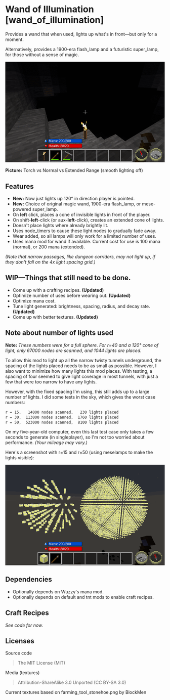 Wand of Illumination [wand\_of\_illumination]
===========================================
Provides a wand that when used, lights up what's in front—but only for a moment.

Alternatively, provides a 1900-era flash\_lamp and a futuristic super\_lamp, for those without a sense of magic.


![Wand of Illumination Screenshot](compare.gif "Torch vs Normal vs Extended Range")

**Picture:** Torch vs Normal vs Extended Range (smooth lighting off)

Features
--------

- **New:** Now just lights up 120° in direction player is pointed.
- **New:** Choice of original magic wand, 1900-era flash\_lamp, or mese-powered super\_lamp.
- On **left** click, places a cone of invisible lights in front of the player.
- On shift-**left**-click (or aux-**left**-click), creates an extended cone of lights.
- Doesn't place lights where already brightly lit.
- Uses node_timers to cause these light nodes to gradually fade away.
- Wear added, so all lamps will only work for a limited number of uses.
- Uses mana mod for wand if available. Current cost for use is 100 mana (normal), or 200 mana (extended).

*(Note that narrow passages, like dungeon corridors, may not light up, if they don't fall on the 4x light spacing grid.)*


WIP—Things that still need to be done.
----------------------------------

- Come up with a crafting recipes. **(Updated)**
- Optimize number of uses before wearing out. **(Updated)**
- Optimize mana cost.
- Tune light generated: brightness, spacing, radius, and decay rate. **(Updated)**
- Come up with better textures. **(Updated)**


Note about number of lights used
--------------------------------

**Note:** *These numbers were for a full sphere. For r=40 and a 120° cone of light, only 67000 nodes are scanned, and 1044 lights are placed.*

To allow this mod to light up all the narrow twisty tunnels underground, the spacing of the lights placed needs to be as small as possible. However, I also want to minimize how many lights this mod places.  With testing, a spacing of four seemed to give light coverage in most tunnels, with just a few that were too narrow to have any lights.

However, with the fixed spacing I'm using, this still adds up to a large number of lights. I did some tests in the sky, which gives the worst case numbers:

	r = 15,   14000 nodes scanned,   230 lights placed
	r = 30,  113000 nodes scanned,  1760 lights placed
	r = 50,  523000 nodes scanned,  8100 lights placed

On my five-year-old computer, even this last test case only takes a few seconds to generate (in singleplayer), so I'm not too worried about performance. *(Your mileage may vary.)*

Here's a screenshot with r=15 and r=50 (using meselamps to make the lights visible):

![Example of light patterns](15vs50.png "15 vs. 50")


Dependencies
------------

- Optionally depends on Wuzzy's mana mod.
- Optionally depends on default and tnt mods to enable craft recipes.


Craft Recipes
-------------

*See code for now.*


Licenses
--------

Source code

> The MIT License (MIT)

Media (textures)

> Attribution-ShareAlike 3.0 Unported (CC BY-SA 3.0)

Current textures based on farming\_tool\_stonehoe.png by BlockMen
